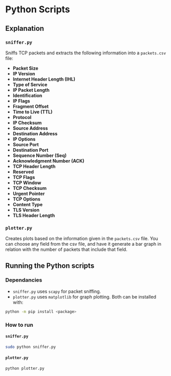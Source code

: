 # Python Scripts
## Explanation
### `sniffer.py`
Sniffs TCP packets and extracts the following information into a `packets.csv` file:
- **Packet Size**
- **IP Version**
- **Internet Header Length (IHL)**
- **Type of Service**
- **IP Packet Length**
- **Identification**
- **IP Flags**
- **Fragment Offset**
- **Time to Live (TTL)**
- **Protocol**
- **IP Checksum**
- **Source Address**
- **Destination Address**
- **IP Options**
- **Source Port**
- **Destination Port**
- **Sequence Number (Seq)**
- **Acknowledgment Number (ACK)**
- **TCP Header Length**
- **Reserved**
- **TCP Flags**
- **TCP Window**
- **TCP Checksum**
- **Urgent Pointer**
- **TCP Options**
- **Content Type**
- **TLS Version**
- **TLS Header Length**
### `plotter.py`
Creates plots based on the information given in the `packets.csv` file. You can choose any field from the csv file, and have it generate a bar graph in relation with the number of packets that include that field.
## Running the Python scripts
### Dependancies
- `sniffer.py` uses `scapy` for packet sniffing.
- `plotter.py` uses `matplotlib` for graph plotting.
Both can be installed with:
```bash
python -m pip install <package>
```
### How to run
#### `sniffer.py`
```bash
sudo python sniffer.py
```
#### `plotter.py`
```bash
python plotter.py
```
